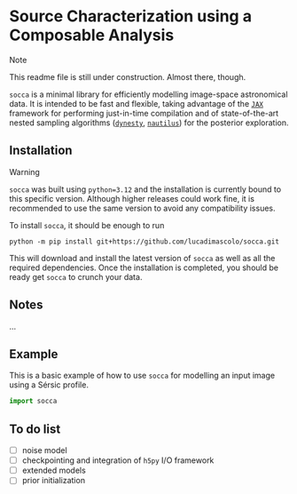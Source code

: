 # Source Characterization using a Composable Analysis
> [!NOTE]
> This readme file is still under construction. Almost there, though.


`socca` is a minimal library for efficiently modelling image-space astronomical data. It is intended to be fast and flexible, taking advantage of the [`JAX` ](https://github.com/google/jax) framework for performing just-in-time compilation and of state-of-the-art nested sampling algorithms ([`dynesty`](https://github.com/joshspeagle/dynesty), [`nautilus`](https://nautilus-sampler.readthedocs.io/en/latest/)) for the posterior exploration.

Installation
---------------------------------------------------
> [!WARNING]
> `socca` was built using `python=3.12` and the installation is currently bound to this specific version. Although higher releases could work fine, it is recommended to use the same version to avoid any compatibility issues.

To install `socca`, it should be enough to run

```
python -m pip install git+https://github.com/lucadimascolo/socca.git
```

This will download and install the latest version of `socca` as well as all the required dependencies. Once the installation is completed, you should be ready get `socca` to crunch your data.


Notes
-----
...

Example
-------
This is a basic example of how to use `socca` for modelling an input image using a Sérsic profile.

```python
import socca
```

To do list
---------------------------------------------------
- [ ] noise model
- [ ] checkpointing and integration of `h5py` I/O framework
- [ ] extended models
- [ ] prior initialization
